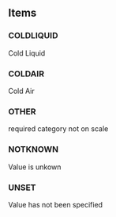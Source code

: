 

<!-- end of short definition -->
## Items

### COLDLIQUID
Cold Liquid

### COLDAIR
Cold Air

### OTHER
required category not on scale

### NOTKNOWN
Value is unkown

### UNSET
Value has not been specified
